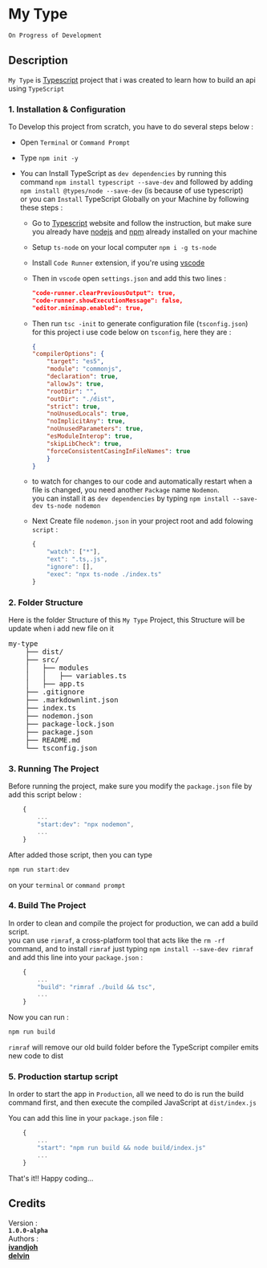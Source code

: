 # My Type

```bash
On Progress of Development
```

## Description

`My Type` is [Typescript](https://www.typescriptlang.org/) project that i was created to learn how to build an api using `TypeScript`

### 1. Installation & Configuration

To Develop this project from scratch, you have to do several steps below :  

- Open `Terminal` or `Command Prompt`
- Type `npm init -y`  
- You can Install TypeScript as `dev dependencies` by running this command `npm install typescript --save-dev` and followed by adding `npm install @types/node --save-dev` (is because of use typescript)  
or you can `Install` TypeScript Globally on your Machine by following these steps :  

    - Go to  [Typescript](https://www.typescriptlang.org/) website and follow the instruction, but make sure you already have [nodejs](https://nodejs.org/en/) and [npm](https://www.npmjs.com/) already installed on your machine  
    - Setup `ts-node` on your local computer `npm i -g ts-node`  
    - Install `Code Runner` extension, if you're using [vscode](https://code.visualstudio.com/)  
    - Then in `vscode` open `settings.json` and add this two lines :

        ```json
        "code-runner.clearPreviousOutput": true,
        "code-runner.showExecutionMessage": false,
        "editor.minimap.enabled": true,
        ```  

    - Then run `tsc -init` to generate configuration file (`tsconfig.json`)  
    for this project i use code below on `tsconfig`, here they are :

        ```json  
        {
        "compilerOptions": {
            "target": "es5",
            "module": "commonjs",
            "declaration": true,
            "allowJs": true,
            "rootDir": "",
            "outDir": "./dist",
            "strict": true,
            "noUnusedLocals": true,
            "noImplicitAny": true,
            "noUnusedParameters": true,
            "esModuleInterop": true,
            "skipLibCheck": true,
            "forceConsistentCasingInFileNames": true
            }
        }
        ```  

    - to watch for changes to our code and automatically restart when a file is changed, you need another `Package` name `Nodemon`.  
    you can install it as `dev dependencies` by typing `npm install --save-dev ts-node nodemon`  
    - Next Create file `nodemon.json` in your project root and add folowing `script` :  

        ```javascript
        {
            "watch": ["*"],
            "ext": ".ts,.js",
            "ignore": [],
            "exec": "npx ts-node ./index.ts"
        }
        ```

### 2. Folder Structure

Here is the folder Structure of this `My Type` Project, this Structure will be update when i add new file on it

<pre>
my-type  
    ├── dist/
    ├── src/  
    │   ├── modules  
    │   │   ├── variables.ts  
    │   ├── app.ts  
    ├── .gitignore
    ├── .markdownlint.json
    ├── index.ts
    ├── nodemon.json
    ├── package-lock.json
    ├── package.json
    ├── README.md
    └── tsconfig.json
</pre>

### 3. Running The Project

Before running the project, make sure you modify the `package.json` file by add this script below :  

```javascript
    {
        ...
        "start:dev": "npx nodemon",
        ...
    }
```

After added those script, then you can type  

```javascript
npm run start:dev
```  

on your `terminal` or `command prompt`  

### 4. Build The Project

In order to clean and compile the project for production, we can add a build script.  
you can use `rimraf`, a cross-platform tool that acts like the `rm -rf` command, and to install `rimraf` just typing `npm install --save-dev rimraf` and add this line into your `package.json` :

```javascript
    {
        ...
        "build": "rimraf ./build && tsc",
        ...
    }
```

Now you can run :

```javascript
npm run build
```

`rimraf` will remove our old build folder before the TypeScript compiler emits new code to dist

### 5. Production startup script

In order to start the app in `Production`, all we need to do is run the build command first, and then execute the compiled JavaScript at `dist/index.js`

You can add this line in your `package.json` file :

```javascript
    {
        ...
        "start": "npm run build && node build/index.js"
        ...
    }
```

That's it!!
Happy coding...

## Credits

Version :   
**`1.0.0-alpha`**  
Authors :  
**[ivandjoh](https://ivandjoh.com)**  
**[delvin](https://ivandjoh.com)**
